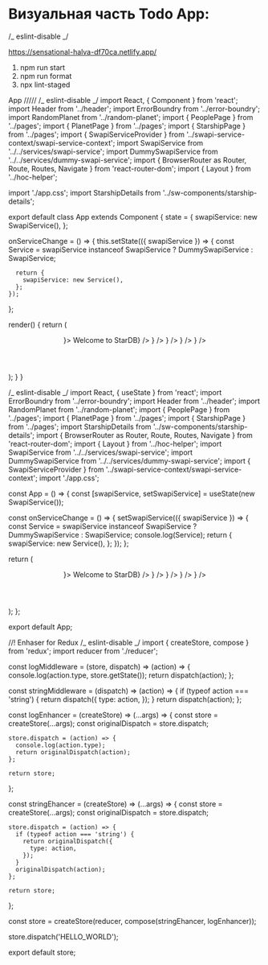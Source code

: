 # Визуальная часть Todo App:

/_ eslint-disable _/

https://sensational-halva-df70ca.netlify.app/

1. npm run start
2. npm run format
3. npx lint-staged

App /////
/_ eslint-disable _/
import React, { Component } from 'react';
import Header from '../header';
import ErrorBoundry from '../error-boundry';
import RandomPlanet from '../random-planet';
import { PeoplePage } from '../pages';
import { PlanetPage } from '../pages';
import { StarshipPage } from '../pages';
import { SwapiServiceProvider } from '../swapi-service-context/swapi-service-context';
import SwapiService from '../../services/swapi-service';
import DummySwapiService from '../../services/dummy-swapi-service';
import { BrowserRouter as Router, Route, Routes, Navigate } from 'react-router-dom';
import { Layout } from '../hoc-helper';

import './app.css';
import StarshipDetails from '../sw-components/starship-details';

export default class App extends Component {
state = {
swapiService: new SwapiService(),
};

onServiceChange = () => {
this.setState(({ swapiService }) => {
const Service = swapiService instanceof SwapiService ? DummySwapiService : SwapiService;

      return {
        swapiService: new Service(),
      };
    });

};

render() {
return (

<div className="stardb-app">
<ErrorBoundry>
<SwapiServiceProvider value={this.state.swapiService}>
<Router>
<Header onServiceChange={this.onServiceChange} />
<RandomPlanet />
<Routes>
<Route path="/" element={<Layout />}>
<Route index element={<h2>Welcome to StarDB</h2>} />
<Route path="people/:id?" element={<PeoplePage />} />
<Route path="planets" element={<PlanetPage />} />
<Route path="starships/" element={<StarshipPage />} />
<Route path="starships/:id" element={<StarshipDetails />} />
</Route>
</Routes>
</Router>
</SwapiServiceProvider>
</ErrorBoundry>
</div>
);
}
}

/_ eslint-disable _/
import React, { useState } from 'react';
import ErrorBoundry from '../error-boundry';
import Header from '../header';
import RandomPlanet from '../random-planet';
import { PeoplePage } from '../pages';
import { PlanetPage } from '../pages';
import { StarshipPage } from '../pages';
import StarshipDetails from '../sw-components/starship-details';
import { BrowserRouter as Router, Route, Routes, Navigate } from 'react-router-dom';
import { Layout } from '../hoc-helper';
import SwapiService from '../../services/swapi-service';
import DummySwapiService from '../../services/dummy-swapi-service';
import { SwapiServiceProvider } from '../swapi-service-context/swapi-service-context';
import './app.css';

const App = () => {
const [swapiService, setSwapiService] = useState(new SwapiService());

const onServiceChange = () => {
setSwapiService(({ swapiService }) => {
const Service = swapiService instanceof SwapiService ? DummySwapiService : SwapiService;
console.log(Service);
return {
swapiService: new Service(),
};
});
};

return (

<div className="stardb-app">
<ErrorBoundry>
<SwapiServiceProvider value={swapiService}>
<Router>
<Header onServiceChange={onServiceChange} />
<RandomPlanet />
<Routes>
<Route path="/" element={<Layout />}>
<Route index element={<h2>Welcome to StarDB</h2>} />
<Route path="people/:id?" element={<PeoplePage />} />
<Route path="planets" element={<PlanetPage />} />
<Route path="starships/" element={<StarshipPage />} />
<Route path="starships/:id" element={<StarshipDetails />} />
</Route>
</Routes>
</Router>
</SwapiServiceProvider>
</ErrorBoundry>
</div>
);
};

export default App;

//! Enhaser for Redux
/_ eslint-disable _/
import { createStore, compose } from 'redux';
import reducer from './reducer';

const logMiddleware = (store, dispatch) => (action) => {
console.log(action.type, store.getState());
return dispatch(action);
};

const stringMiddleware = (dispatch) => (action) => {
if (typeof action === 'string') {
return dispatch({
type: action,
});
}
return dispatch(action);
};

const logEnhancer =
(createStore) =>
(...args) => {
const store = createStore(...args);
const originalDispatch = store.dispatch;

    store.dispatch = (action) => {
      console.log(action.type);
      return originalDispatch(action);
    };

    return store;

};

const stringEhancer =
(createStore) =>
(...args) => {
const store = createStore(...args);
const originalDispatch = store.dispatch;

    store.dispatch = (action) => {
      if (typeof action === 'string') {
        return originalDispatch({
          type: action,
        });
      }
      originalDispatch(action);
    };

    return store;

};

const store = createStore(reducer, compose(stringEhancer, logEnhancer));

store.dispatch('HELLO_WORLD');

export default store;
